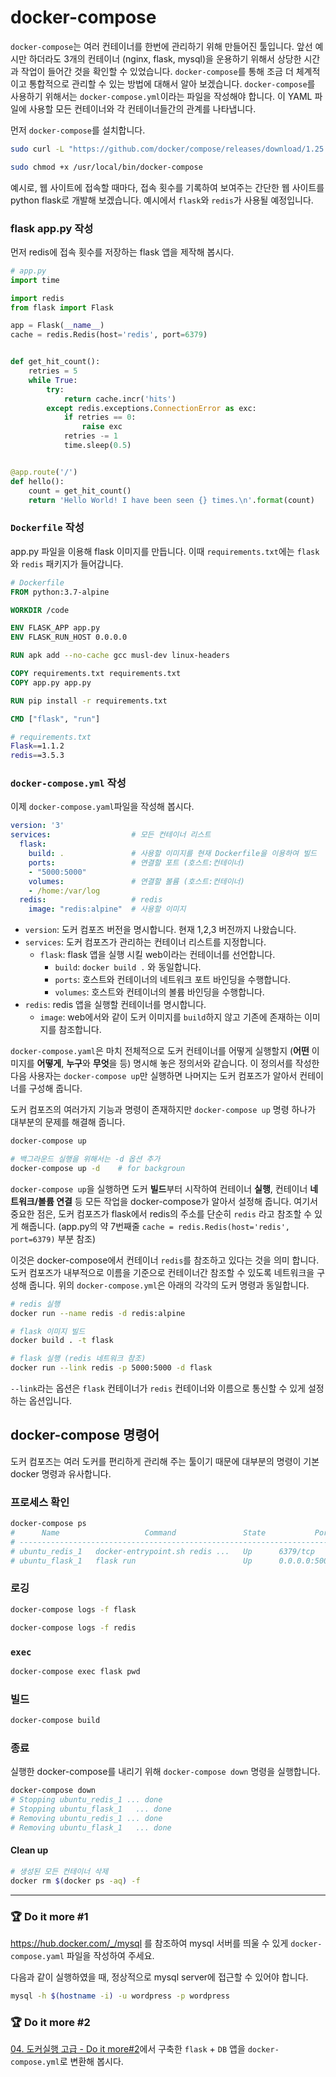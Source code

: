 # docker-compose

`docker-compose`는 여러 컨테이너를 한번에 관리하기 위해 만들어진 툴입니다. 앞선 예시만 하더라도 3개의 컨테이너 (nginx, flask, mysql)을 운용하기 위해서 상당한 시간과 작업이 들어간 것을 확인할 수 있었습니다. `docker-compose`를 통해 조금 더 체계적이고 통합적으로 관리할 수 있는 방법에 대해서 알아 보겠습니다. `docker-compose`를 사용하기 위해서는 `docker-compose.yml`이라는 파일을 작성해야 합니다. 이 YAML 파일에 사용할 모든 컨테이너와 각 컨테이너들간의 관계를 나타냅니다.

먼저 `docker-compose`를 설치합니다.

```bash
sudo curl -L "https://github.com/docker/compose/releases/download/1.25.4/docker-compose-$(uname -s)-$(uname -m)" -o /usr/local/bin/docker-compose

sudo chmod +x /usr/local/bin/docker-compose
```

예시로, 웹 사이트에 접속할 때마다, 접속 횟수를 기록하여 보여주는 간단한 웹 사이트를 python flask로 개발해 보겠습니다. 예시에서 `flask`와 `redis`가 사용될 예정입니다.

### flask app.py 작성

먼저 redis에 접속 횟수를 저장하는 flask 앱을 제작해 봅시다.

```python
# app.py
import time

import redis
from flask import Flask

app = Flask(__name__)
cache = redis.Redis(host='redis', port=6379)


def get_hit_count():
    retries = 5
    while True:
        try:
            return cache.incr('hits')
        except redis.exceptions.ConnectionError as exc:
            if retries == 0:
                raise exc
            retries -= 1
            time.sleep(0.5)


@app.route('/')
def hello():
    count = get_hit_count()
    return 'Hello World! I have been seen {} times.\n'.format(count)
```

### `Dockerfile` 작성

app.py 파일을 이용해 flask 이미지를 만듭니다.
이때 `requirements.txt`에는 `flask`와 `redis` 패키지가 들어갑니다.

```Dockerfile
# Dockerfile
FROM python:3.7-alpine

WORKDIR /code

ENV FLASK_APP app.py
ENV FLASK_RUN_HOST 0.0.0.0

RUN apk add --no-cache gcc musl-dev linux-headers

COPY requirements.txt requirements.txt
COPY app.py app.py

RUN pip install -r requirements.txt

CMD ["flask", "run"]
```

```bash
# requirements.txt
Flask==1.1.2
redis==3.5.3
```

### `docker-compose.yml` 작성

이제 `docker-compose.yaml`파일을 작성해 봅시다.

```yaml
version: '3'
services:                  # 모든 컨테이너 리스트
  flask:
    build: .               # 사용할 이미지를 현재 Dockerfile을 이용하여 빌드
    ports:                 # 연결할 포트 (호스트:컨테이너)
    - "5000:5000"
    volumes:               # 연결할 볼륨 (호스트:컨테이너)
    - /home:/var/log
  redis:                   # redis
    image: "redis:alpine"  # 사용할 이미지
```

- `version`: 도커 컴포즈 버전을 명시합니다. 현재 1,2,3 버전까지 나왔습니다.
- `services`: 도커 컴포즈가 관리하는 컨테이너 리스트를 지정합니다.
    - `flask`: flask 앱을 실행 시킬 web이라는 컨테이너를 선언합니다.
        - `build`: `docker build .` 와 동일합니다.
        - `ports`: 호스트와 컨테이너의 네트워크 포트 바인딩을 수행합니다.
        - `volumes`: 호스트와 컨테이너의 볼륨 바인딩을 수행합니다.
- `redis`: redis 앱을 실행할 컨테이너를 명시합니다.
    - `image`: web에서와 같이 도커 이미지를 `build`하지 않고 기존에 존재하는 이미지를 참조합니다.

`docker-compose.yaml`은 마치 전체적으로 도커 컨테이너를 어떻게 실행할지 (**어떤** 이미지를 **어떻게**, **누구**와 **무엇**을 등) 명시해 놓은 정의서와 같습니다. 이 정의서를 작성한 다음 사용자는 `docker-compose up`만 실행하면 나머지는 도커 컴포즈가 알아서 컨테이너를 구성해 줍니다.

도커 컴포즈의 여러가지 기능과 명령이 존재하지만 `docker-compose up` 명령 하나가 대부분의 문제를 해결해 줍니다.

```bash
docker-compose up

# 백그라운드 실행을 위해서는 -d 옵션 추가
docker-compose up -d    # for backgroun
```

`docker-compose up`을 실행하면 도커 **빌드**부터 시작하여 컨테이너 **실행**, 컨테이너 **네트워크/볼륨 연결** 등 모든 작업을 docker-compose가 알아서 설정해 줍니다. 여기서 중요한 점은, 도커 컴포즈가 flask에서 redis의 주소를 단순히 `redis` 라고 참조할 수 있게 해줍니다. (app.py의 약 7번째줄 `cache = redis.Redis(host='redis', port=6379)` 부분 참조) 

이것은 docker-compose에서 컨테이너 `redis`를 참조하고 있다는 것을 의미 합니다. 도커 컴포즈가 내부적으로 이름을 기준으로 컨테이너간 참조할 수 있도록 네트워크을 구성해 줍니다. 위의 `docker-compose.yml`은 아래의 각각의 도커 명령과 동일합니다.

```bash
# redis 실행
docker run --name redis -d redis:alpine

# flask 이미지 빌드
docker build . -t flask

# flask 실행 (redis 네트워크 참조)
docker run --link redis -p 5000:5000 -d flask
```

`--link`라는 옵션은 `flask` 컨테이너가 `redis` 컨테이너와 이름으로 통신할 수 있게 설정하는 옵션입니다.


## docker-compose 명령어

도커 컴포즈는 여러 도커를 편리하게 관리해 주는 툴이기 때문에 대부분의 명령이 기본 docker 명령과 유사합니다.

### 프로세스 확인

```bash
docker-compose ps
#      Name                   Command               State           Ports
# --------------------------------------------------------------------------------
# ubuntu_redis_1   docker-entrypoint.sh redis ...   Up      6379/tcp
# ubuntu_flask_1   flask run                        Up      0.0.0.0:5000->5000/tcp
```

### 로깅

```bash
docker-compose logs -f flask

docker-compose logs -f redis
```

### `exec`

```bash
docker-compose exec flask pwd
```

### 빌드

```bash
docker-compose build
```

### 종료

실행한 docker-compose를 내리기 위해 `docker-compose down` 명령을 실행합니다.

```bash
docker-compose down
# Stopping ubuntu_redis_1 ... done
# Stopping ubuntu_flask_1   ... done
# Removing ubuntu_redis_1 ... done
# Removing ubuntu_flask_1   ... done
```

#### Clean up

```bash
# 생성된 모든 컨테이너 삭제
docker rm $(docker ps -aq) -f
```

---

### :trophy: Do it more #1

https://hub.docker.com/_/mysql 를 참조하여 mysql 서버를 띄울 수 있게 `docker-compose.yaml` 파일을 작성하여 주세요.

다음과 같이 실행하였을 때, 정상적으로 mysql server에 접근할 수 있어야 합니다.

```bash
mysql -h $(hostname -i) -u wordpress -p wordpress
```

### :trophy: Do it more #2

[04. 도커실행 고급 - Do it more#2](04.md#trophy-do-it-more-2)에서 구축한 `flask` + `DB` 앱을 `docker-compose.yml`로 변환해 봅시다.
